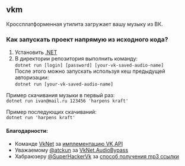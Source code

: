 ## vkm
Кроссплатформенная утилита загружает вашу музыку из ВК.
### Как запускать проект напрямую из исходного кода?
1. Установить [.NET](https://dot.net)
2. В директории репозитория выполнить команду:  
`dotnet run [login] [password] [your-vk-saved-audio-name]`  
После этого можно запускать используя кеш предыдущей авторизации:  
`dotnet run [your-vk-saved-audio-name]`  

Пример скачивания музыки в первый раз:  
`dotnet run ivan@mail.ru 123456 'harpens kraft'`  

Пример последующих скачиваний:  
`dotnet run 'harpens kraft'`

#### Благодарности:
* Команде [VkNet](https://github.com/vknet) за [имплементацию VK API](https://vknet.github.io/vk/)  
* Уважаемому [@atckun](https://github.com/atckun) за [VkNet.AudioBypass](https://github.com/atckun/VkNet.AudioBypass)  
* Хабраюзеру [@SuperHackerVk](https://habr.com/ru/users/superhackervk) за [способ получения mp3 ссылки](https://habr.com/ru/post/519302/)


